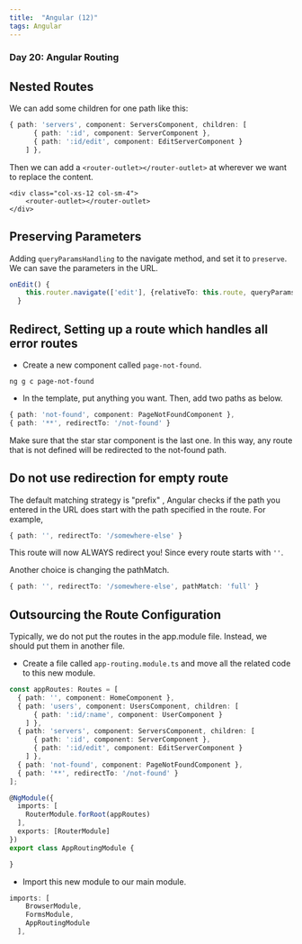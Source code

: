 ```yaml
---
title:  "Angular (12)"
tags: Angular
---
```


### Day 20: Angular Routing

## Nested Routes

We can add some children for one path like this:

```typescript
{ path: 'servers', component: ServersComponent, children: [
      { path: ':id', component: ServerComponent },
      { path: ':id/edit', component: EditServerComponent }
    ] },
```

Then we can add a `<router-outlet></router-outlet>` at wherever we want to replace the content.

```angular2html
<div class="col-xs-12 col-sm-4">
    <router-outlet></router-outlet>
</div>
```

## Preserving Parameters

Adding `queryParamsHandling` to the navigate method, and set it to `preserve`. We can save the parameters in the URL.

```typescript
onEdit() {
    this.router.navigate(['edit'], {relativeTo: this.route, queryParamsHandling: 'preserve'});
  }
```

## Redirect, Setting up a route which handles all error routes 

* Create a new component called `page-not-found`.

```
ng g c page-not-found
```

* In the template, put anything you want. Then, add two paths as below.

```typescript
{ path: 'not-found', component: PageNotFoundComponent },
{ path: '**', redirectTo: '/not-found' }
```

Make sure that the star star component is the last one. In this way, any route that is not defined will be redirected
 to the not-found path.

## Do not use redirection for empty route

The default matching strategy is "prefix" , Angular checks if the path you entered in the URL does start with the 
path specified in the route. For example,

```typescript
{ path: '', redirectTo: '/somewhere-else' }
```

This route will now ALWAYS redirect you! Since every route starts with `''`.

Another choice is changing the pathMatch.

```typescript
{ path: '', redirectTo: '/somewhere-else', pathMatch: 'full' }
```

## Outsourcing the Route Configuration

Typically, we do not put the routes in the app.module file. Instead, we should put them in another file.

* Create a file called `app-routing.module.ts` and move all the related code to this new module.

```typescript
const appRoutes: Routes = [
  { path: '', component: HomeComponent },
  { path: 'users', component: UsersComponent, children: [
      { path: ':id/:name', component: UserComponent }
    ] },
  { path: 'servers', component: ServersComponent, children: [
      { path: ':id', component: ServerComponent },
      { path: ':id/edit', component: EditServerComponent }
    ] },
  { path: 'not-found', component: PageNotFoundComponent },
  { path: '**', redirectTo: '/not-found' }
];

@NgModule({
  imports: [
    RouterModule.forRoot(appRoutes)
  ],
  exports: [RouterModule]
})
export class AppRoutingModule {

}
```

* Import this new module to our main module.

```typescript
imports: [
    BrowserModule,
    FormsModule,
    AppRoutingModule
  ],
```

